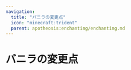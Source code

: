 ```yaml
---
navigation:
  title: "バニラの変更点"
  icon: "minecraft:trident"
  parent: apotheosis:enchanting/enchanting.md
---
```


# バニラの変更点

<SubPages />